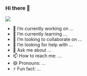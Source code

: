 ### Hi there 👋
<img src="https://drive.google.com/file/d/1Kb_OAhWE_sUZkHjcjQ7TEpgTAxSa9Xli/view?usp=drive_link"/>

- 🔭 I’m currently working on ...
- 🌱 I’m currently learning ...
- 👯 I’m looking to collaborate on ...
- 🤔 I’m looking for help with ...
- 💬 Ask me about ...
- 📫 How to reach me: ...
- 😄 Pronouns: ...
- ⚡ Fun fact: ...

